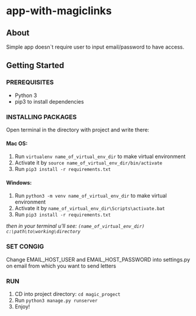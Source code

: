 # app-with-magiclinks
<h2>About</h2>
<div>
Simple app doesn`t require user to input email/password to have access.

</div>
 <h2>Getting Started</h2>
<h3>PREREQUISITES</h3>
<ul>
    <li>Python 3</li>
    <li>pip3 to install dependencies</li>
 </ul>
<h3>INSTALLING PACKAGES</h3>
<div>
  Open terminal in the directory with project and write there:
<h4>Mac OS:</h4>
<ol>
 <li>Run <code>virtualenv name_of_virtual_env_dir</code> to make virtual environment </li>
 <li>Activate it by <code>source name_of_virtual_env_dir/bin/activate</code></li>
 <li>Run <code>pip3 install -r requirements.txt</code></li>
 </ol>
 <h4>Windows:</h4>
<ol>
 <li>Run <code>python3 -m venv name_of_virtual_env_dir</code> to make virtual environment </li>
 <li>Activate it by <code>name_of_virtual_env_dir\Scripts\activate.bat</code></li>
 <li>Run <code>pip3 install -r requirements.txt</code></li>
 </ol>

<p><i>then in your terminal u'll see:
  <code>(name_of_virtual_env_dir) c:\path\to\working\directory</code></i></p>
</div>

<h3>SET CONGIG</h3>
<div>
Change EMAIL_HOST_USER and EMAIL_HOST_PASSWORD into settings.py on email from which you want to send letters
</div>
<h3>RUN</h3>
<div>
  <ol>
<li>CD into project directory: <code>cd magic_progect</code></li>
<li>Run <code>python3 manage.py runserver</code></li>
<li>Enjoy!</li>
    </ol>
</div>
